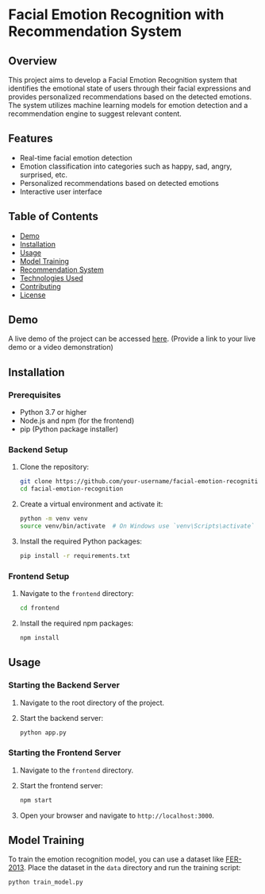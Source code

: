 # Facial Emotion Recognition with Recommendation System

## Overview

This project aims to develop a Facial Emotion Recognition system that identifies the emotional state of users through their facial expressions and provides personalized recommendations based on the detected emotions. The system utilizes machine learning models for emotion detection and a recommendation engine to suggest relevant content.

## Features

- Real-time facial emotion detection
- Emotion classification into categories such as happy, sad, angry, surprised, etc.
- Personalized recommendations based on detected emotions
- Interactive user interface

## Table of Contents

- [Demo](#demo)
- [Installation](#installation)
- [Usage](#usage)
- [Model Training](#model-training)
- [Recommendation System](#recommendation-system)
- [Technologies Used](#technologies-used)
- [Contributing](#contributing)
- [License](#license)

## Demo

A live demo of the project can be accessed [here](#). (Provide a link to your live demo or a video demonstration)

## Installation

### Prerequisites

- Python 3.7 or higher
- Node.js and npm (for the frontend)
- pip (Python package installer)

### Backend Setup

1. Clone the repository:

    ```sh
    git clone https://github.com/your-username/facial-emotion-recognition.git
    cd facial-emotion-recognition
    ```

2. Create a virtual environment and activate it:

    ```sh
    python -m venv venv
    source venv/bin/activate  # On Windows use `venv\Scripts\activate`
    ```

3. Install the required Python packages:

    ```sh
    pip install -r requirements.txt
    ```

### Frontend Setup

1. Navigate to the `frontend` directory:

    ```sh
    cd frontend
    ```

2. Install the required npm packages:

    ```sh
    npm install
    ```

## Usage

### Starting the Backend Server

1. Navigate to the root directory of the project.
2. Start the backend server:

    ```sh
    python app.py
    ```

### Starting the Frontend Server

1. Navigate to the `frontend` directory.
2. Start the frontend server:

    ```sh
    npm start
    ```

3. Open your browser and navigate to `http://localhost:3000`.

## Model Training

To train the emotion recognition model, you can use a dataset like [FER-2013](https://www.kaggle.com/datasets/deadskull7/fer2013). Place the dataset in the `data` directory and run the training script:

```sh
python train_model.py

